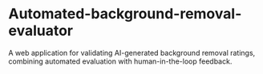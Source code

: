 # Automated-background-removal-evaluator
A web application for validating AI-generated background removal ratings, combining automated evaluation with human-in-the-loop feedback.
